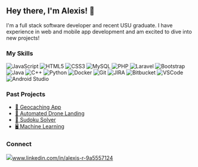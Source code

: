 ## Hey there, I'm Alexis! 👋
I'm a full stack software developer and recent USU graduate.  I have experience in web and mobile app development and am excited to dive into new projects!

### My Skills
![JavaScript](https://img.shields.io/badge/-JavaScript-092E20?style=flat-square&logo=javascript&logoColor=white)
![HTML5](https://img.shields.io/badge/-HTML5-E34F26?style=flat-square&logo=html5&logoColor=white)
![CSS3](https://img.shields.io/badge/-CSS3-1572B6?style=flat-square&logo=css3)
![MySQL](https://img.shields.io/badge/-MySQL-4479A1?style=flat-square&logo=mysql&logoColor=white)
![PHP](https://img.shields.io/badge/-PHP-777BB4?style=flat-square&logo=php&logoColor=white)
![Laravel](https://img.shields.io/badge/-Laravel-FF2D20?style=flat-square&logo=laravel&logoColor=white)
![Bootstrap](https://img.shields.io/badge/-Bootstrap-563D7C?style=flat-square&logo=bootstrap)
![Java](https://img.shields.io/badge/-Java-F80000?style=flat-square&logo=oracle)
![C++](https://img.shields.io/badge/-C++-00599C?style=flat-square&logo=cplusplus)
![Python](https://img.shields.io/badge/-Python-3776AB?style=flat-square&logo=python&logoColor=white)
![Docker](https://img.shields.io/badge/-Docker-2496ED?style=flat-square&logo=docker&logoColor=white)
![Git](https://img.shields.io/badge/-Git-F05032?style=flat-square&logo=git&logoColor=white)
![JIRA](https://img.shields.io/badge/-JIRA-0052CC?style=flat-square&logo=jira)
![Bitbucket](https://img.shields.io/badge/-Bitbucket-0052CC?style=flat-square&logo=bitbucket)
![VSCode](https://img.shields.io/badge/-VSCode-007ACC?style=flat-square&logo=visual-studio-code&logoColor=white)
![Android Studio](https://img.shields.io/badge/-Android_Studio-3DDC84?style=flat-square&logo=android-studio&logoColor=white)

### Past Projects
<ul>
  <li><a href="https://github.com/terryalexis/Geocaching_App">🧭 Geocaching App</a></li>
  <li><a href="https://github.com/terryalexis/Robotics_Final_Project">🛬 Automated Drone Landing</a></li>
  <li><a href="https://github.com/terryalexis/SudokuSolver">🧩 Sudoku Solver</a></li>
  <li><a href="https://github.com/terryalexis/ELL_Machine_Learning">🖥️ Machine Learning</a></li>
</ul>


### Connect
![](https://img.shields.io/badge/--white?style=flat-square&logo=linkedin&logoColor=black)www.linkedin.com/in/alexis-r-9a5557124


